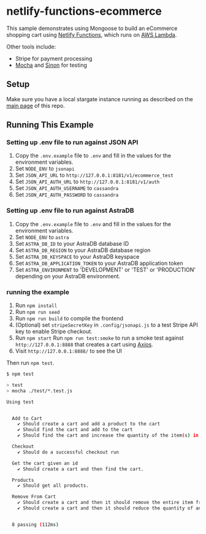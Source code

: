 # netlify-functions-ecommerce

This sample demonstrates using Mongoose to build an eCommerce shopping cart using [Netlify Functions](https://www.netlify.com/products/functions/), which runs on [AWS Lambda](https://mongoosejs.com/docs/lambda.html).

Other tools include:

* Stripe for payment processing
* [Mocha](https://masteringjs.io/mocha) and [Sinon](https://masteringjs.io/sinon) for testing

## Setup

Make sure you have a local stargate instance running as described on the [main page](../README.md) of this repo.

## Running This Example 
### Setting up .env file to run against JSON API
1. Copy the `.env.example` file to `.env` and fill in the values for the environment variables.
2. Set `NODE_ENV` to `jsonapi`
3. Set `JSON_API_URL` to `http://127.0.0.1:8181/v1/ecommerce_test`
4. Set `JSON_API_AUTH_URL` to `http://127.0.0.1:8181/v1/auth`
5. Set `JSON_API_AUTH_USERNAME` to `cassandra`
6. Set `JSON_API_AUTH_PASSWORD` to `cassandra`

### Setting up .env file to run against AstraDB
1. Copy the `.env.example` file to `.env` and fill in the values for the environment variables.
2. Set `NODE_ENV` to `astra`
3. Set `ASTRA_DB_ID` to your AstraDB database ID
4. Set `ASTRA_DB_REGION` to your AstraDB database region
5. Set `ASTRA_DB_KEYSPACE` to your AstraDB keyspace
6. Set `ASTRA_DB_APPLICATION_TOKEN` to your AstraDB application token
7. Set `ASTRA_ENVIRONMENT` to 'DEVELOPMENT' or 'TEST' or 'PRODUCTION' depending on your AstraDB environment.

### running the example
1. Run `npm install`
2. Run `npm run seed`
3. Run `npm run build` to compile the frontend
4. (Optional) set `stripeSecretKey` in `.config/jsonapi.js` to a test Stripe API key to enable Stripe checkout.
5. Run `npm start`
Run `npm run test:smoke` to run a smoke test against `http://127.0.0.1:8888` that creates a cart using [Axios](https://masteringjs.io/axios).
6. Visit `http://127.0.0.1:8888/` to see the UI

Then run `npm test`.

```sh
$ npm test

> test
> mocha ./test/*.test.js

Using test


  Add to Cart
    ✔ Should create a cart and add a product to the cart
    ✔ Should find the cart and add to the cart
    ✔ Should find the cart and increase the quantity of the item(s) in the cart

  Checkout
    ✔ Should do a successful checkout run

  Get the cart given an id
    ✔ Should create a cart and then find the cart.

  Products
    ✔ Should get all products.

  Remove From Cart
    ✔ Should create a cart and then it should remove the entire item from it.
    ✔ Should create a cart and then it should reduce the quantity of an item from it.


  8 passing (112ms)
```
